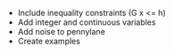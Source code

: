 - Include inequality constraints (G x <= h)
- Add integer and continuous variables
- Add noise to pennylane
- Create examples